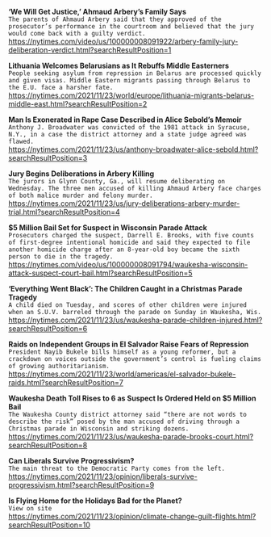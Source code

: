 **‘We Will Get Justice,’ Ahmaud Arbery’s Family Says**\
`The parents of Ahmaud Arbery said that they approved of the prosecutor’s performance in the courtroom and believed that the jury would come back with a guilty verdict.`\
https://nytimes.com/video/us/100000008091922/arbery-family-jury-deliberation-verdict.html?searchResultPosition=1

**Lithuania Welcomes Belarusians as It Rebuffs Middle Easterners**\
`People seeking asylum from repression in Belarus are processed quickly and given visas. Middle Eastern migrants passing through Belarus to the E.U. face a harsher fate.`\
https://nytimes.com/2021/11/23/world/europe/lithuania-migrants-belarus-middle-east.html?searchResultPosition=2

**Man Is Exonerated in Rape Case Described in Alice Sebold’s Memoir**\
`Anthony J. Broadwater was convicted of the 1981 attack in Syracuse, N.Y., in a case the district attorney and a state judge agreed was flawed.`\
https://nytimes.com/2021/11/23/us/anthony-broadwater-alice-sebold.html?searchResultPosition=3

**Jury Begins Deliberations in Arbery Killing**\
`The jurors in Glynn County, Ga., will resume deliberating on Wednesday. The three men accused of killing Ahmaud Arbery face charges of both malice murder and felony murder.`\
https://nytimes.com/2021/11/23/us/jury-deliberations-arbery-murder-trial.html?searchResultPosition=4

**$5 Million Bail Set for Suspect in Wisconsin Parade Attack**\
`Prosecutors charged the suspect, Darrell E. Brooks, with five counts of first-degree intentional homicide and said they expected to file another homicide charge after an 8-year-old boy became the sixth person to die in the tragedy.`\
https://nytimes.com/video/us/100000008091794/waukesha-wisconsin-attack-suspect-court-bail.html?searchResultPosition=5

**‘Everything Went Black’: The Children Caught in a Christmas Parade Tragedy**\
`A child died on Tuesday, and scores of other children were injured when an S.U.V. barreled through the parade on Sunday in Waukesha, Wis.`\
https://nytimes.com/2021/11/23/us/waukesha-parade-children-injured.html?searchResultPosition=6

**Raids on Independent Groups in El Salvador Raise Fears of Repression**\
`President Nayib Bukele bills himself as a young reformer, but a crackdown on voices outside the government’s control is fueling claims of growing authoritarianism.`\
https://nytimes.com/2021/11/23/world/americas/el-salvador-bukele-raids.html?searchResultPosition=7

**Waukesha Death Toll Rises to 6 as Suspect Is Ordered Held on $5 Million Bail**\
`The Waukesha County district attorney said “there are not words to describe the risk” posed by the man accused of driving through a Christmas parade in Wisconsin and striking dozens.`\
https://nytimes.com/2021/11/23/us/waukesha-parade-brooks-court.html?searchResultPosition=8

**Can Liberals Survive Progressivism?**\
`The main threat to the Democratic Party comes from the left.`\
https://nytimes.com/2021/11/23/opinion/liberals-survive-progressivism.html?searchResultPosition=9

**Is Flying Home for the Holidays Bad for the Planet?**\
`View on site`\
https://nytimes.com/2021/11/23/opinion/climate-change-guilt-flights.html?searchResultPosition=10


